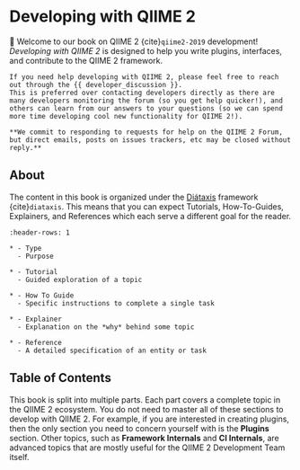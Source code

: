 # Developing with QIIME 2

👋 Welcome to our book on QIIME 2 {cite}`qiime2-2019` development!
*Developing with QIIME 2* is designed to help you write plugins, interfaces, and contribute to the QIIME 2 framework.

```{note}
If you need help developing with QIIME 2, please feel free to reach out through the {{ developer_discussion }}.
This is preferred over contacting developers directly as there are many developers monitoring the forum (so you get help quicker!), and others can learn from our answers to your questions (so we can spend more time developing cool new functionality for QIIME 2!).

**We commit to responding to requests for help on the QIIME 2 Forum, but direct emails, posts on issues trackers, etc may be closed without reply.**
```

## About
The content in this book is organized under the [Diátaxis](https://diataxis.fr/) framework {cite}`diataxis`.
This means that you can expect Tutorials, How-To-Guides, Explainers, and References which each serve a different goal for the reader.

```{list-table}
:header-rows: 1

* - Type
  - Purpose

* - Tutorial
  - Guided exploration of a topic

* - How To Guide
  - Specific instructions to complete a single task

* - Explainer
  - Explanation on the *why* behind some topic

* - Reference
  - A detailed specification of an entity or task
```

## Table of Contents
This book is split into multiple parts.
Each part covers a complete topic in the QIIME 2 ecosystem.
You do not need to master all of these sections to develop with QIIME 2.
For example, if you are interested in creating plugins,
then the only section you need to concern yourself with is the **Plugins** section.
Other topics, such as **Framework Internals** and **CI Internals**,
are advanced topics that are mostly useful for the QIIME 2 Development Team itself.

```{tableofcontents}
```

